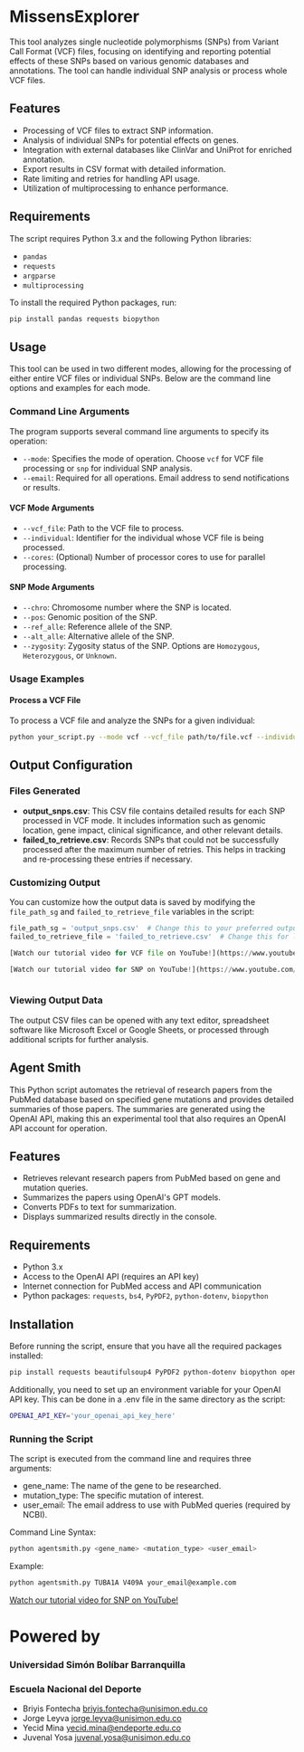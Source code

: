 # MissensExplorer


This tool analyzes single nucleotide polymorphisms (SNPs) from Variant Call Format (VCF) files, focusing on identifying and reporting potential effects of these SNPs based on various genomic databases and annotations. The tool can handle individual SNP analysis or process whole VCF files.

## Features

- Processing of VCF files to extract SNP information.
- Analysis of individual SNPs for potential effects on genes.
- Integration with external databases like ClinVar and UniProt for enriched annotation.
- Export results in CSV format with detailed information.
- Rate limiting and retries for handling API usage.
- Utilization of multiprocessing to enhance performance.

## Requirements

The script requires Python 3.x and the following Python libraries:
- `pandas`
- `requests`
- `argparse`
- `multiprocessing`


To install the required Python packages, run:
```bash
pip install pandas requests biopython
```
## Usage

This tool can be used in two different modes, allowing for the processing of either entire VCF files or individual SNPs. Below are the command line options and examples for each mode.

### Command Line Arguments

The program supports several command line arguments to specify its operation:

- `--mode`: Specifies the mode of operation. Choose `vcf` for VCF file processing or `snp` for individual SNP analysis.
- `--email`: Required for all operations. Email address to send notifications or results.

#### VCF Mode Arguments

- `--vcf_file`: Path to the VCF file to process.
- `--individual`: Identifier for the individual whose VCF file is being processed.
- `--cores`: (Optional) Number of processor cores to use for parallel processing.

#### SNP Mode Arguments

- `--chro`: Chromosome number where the SNP is located.
- `--pos`: Genomic position of the SNP.
- `--ref_alle`: Reference allele of the SNP.
- `--alt_alle`: Alternative allele of the SNP.
- `--zygosity`: Zygosity status of the SNP. Options are `Homozygous`, `Heterozygous`, or `Unknown`.

### Usage Examples

#### Process a VCF File

To process a VCF file and analyze the SNPs for a given individual:

```bash
python your_script.py --mode vcf --vcf_file path/to/file.vcf --individual JohnDoe --email user@example.com --cores 4
```

## Output Configuration

### Files Generated

- **output_snps.csv**: This CSV file contains detailed results for each SNP processed in VCF mode. It includes information such as genomic location, gene impact, clinical significance, and other relevant details.
- **failed_to_retrieve.csv**: Records SNPs that could not be successfully processed after the maximum number of retries. This helps in tracking and re-processing these entries if necessary.

### Customizing Output

You can customize how the output data is saved by modifying the `file_path_sg` and `failed_to_retrieve_file` variables in the script:

```python
file_path_sg = 'output_snps.csv'  # Change this to your preferred output file path for successful SNP analyses
failed_to_retrieve_file = 'failed_to_retrieve.csv'  # Change this for logging failed SNP retrievals

[Watch our tutorial video for VCF file on YouTube!](https://www.youtube.com/watch?v=lduh43umNCc)

[Watch our tutorial video for SNP on YouTube!](https://www.youtube.com/watch?v=2y5LjD6Z92A)



```
### Viewing Output Data

The output CSV files can be opened with any text editor, spreadsheet software like Microsoft Excel or Google Sheets, or processed through additional scripts for further analysis.



## Agent Smith

This Python script automates the retrieval of research papers from the PubMed database based on specified gene mutations and provides detailed summaries of those papers. The summaries are generated using the OpenAI API, making this an experimental tool that also requires an OpenAI API account for operation.

## Features

- Retrieves relevant research papers from PubMed based on gene and mutation queries.
- Summarizes the papers using OpenAI's GPT models.
- Converts PDFs to text for summarization.
- Displays summarized results directly in the console.

## Requirements

- Python 3.x
- Access to the OpenAI API (requires an API key)
- Internet connection for PubMed access and API communication
- Python packages: `requests`, `bs4`, `PyPDF2`, `python-dotenv`, `biopython`

## Installation

Before running the script, ensure that you have all the required packages installed:

```bash
pip install requests beautifulsoup4 PyPDF2 python-dotenv biopython openai
```

Additionally, you need to set up an environment variable for your OpenAI API key. This can be done in a .env file in the same directory as the script:

```bash
OPENAI_API_KEY='your_openai_api_key_here'
```

### Running the Script

The script is executed from the command line and requires three arguments:

- gene_name: The name of the gene to be researched.
- mutation_type: The specific mutation of interest.
- user_email: The email address to use with PubMed queries (required by NCBI).

Command Line Syntax:

```bash
python agentsmith.py <gene_name> <mutation_type> <user_email>
```
Example:

```bash
python agentsmith.py TUBA1A V409A your_email@example.com
```

[Watch our tutorial video for SNP on YouTube!](https://www.youtube.com/watch?v=J19IQ_NZSGQ)


# Powered by

### Universidad Simón Bolíbar Barranquilla 
### Escuela Nacional del Deporte

- Briyis Fontecha briyis.fontecha@unisimon.edu.co
- Jorge Leyva jorge.leyva@unisimon.edu.co
- Yecid Mina yecid.mina@endeporte.edu.co
- Juvenal Yosa juvenal.yosa@unisimon.edu.co
